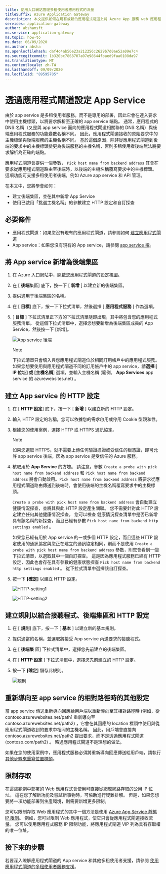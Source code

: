 ```yaml
---
title: 使用入口網站管理多租使用者應用程式的流量
titleSuffix: Azure Application Gateway
description: 本文提供如何在現有或新的應用程式閘道上將 Azure App 服務 web 應用程式設定為後端集區成員的指引。
services: application-gateway
author: abshamsft
ms.service: application-gateway
ms.topic: how-to
ms.date: 06/09/2020
ms.author: absha
ms.openlocfilehash: daf4c4ab56e23a212256c2629b7d0ae52a09e7c4
ms.sourcegitcommit: 1b320bc7863707a07e98644fbaed9faa0108da97
ms.translationtype: MT
ms.contentlocale: zh-TW
ms.lasthandoff: 09/09/2020
ms.locfileid: "89595705"
---
```

# <a name="configure-app-service-with-application-gateway"></a>透過應用程式閘道設定 App Service

由於 app service 是多租使用者服務，而不是專用的部署，因此它會在連入要求中使用主機標頭，以將要求解析至正確的 app service 端點。 通常，應用程式的 DNS 名稱（又是與 app service 面向的應用程式閘道相關聯的 DNS 名稱）與後端應用程式服務的功能變數名稱不同。 因此，應用程式閘道接收的原始要求中的主機標頭與後端服務的主機名稱不同。 基於這個原因，除非從應用程式閘道到後端的要求中的主機標頭變更為後端服務的主機名稱，否則多租使用者後端無法將要求解析為正確的端點。

應用程式閘道會提供一個參數， `Pick host name from backend address` 其會在要求從應用程式閘道路由至後端時，以後端的主機名稱覆寫要求中的主機標頭。 這項功能可支援多租使用者後端，例如 Azure app service 和 API 管理。 

在本文中，您將學會如何：

- 建立後端集區，並在其中新增 App Service
- 使用已啟用「挑選主機名稱」的參數建立 HTTP 設定和自訂探查

## <a name="prerequisites"></a>必要條件

- 應用程式閘道：如果您沒有現有的應用程式閘道，請參閱如何 [建立應用程式閘道](https://docs.microsoft.com/azure/application-gateway/quick-create-portal)
- App service：如果您沒有現有的 App service，請參閱 [app service 檔](https://docs.microsoft.com/azure/app-service/)。

## <a name="add-app-service-as-backend-pool"></a>將 App service 新增為後端集區

1. 在 Azure 入口網站中，開啟您應用程式閘道的設定視圖。

2. 在 [ **後端**集區] 底下，按一下 [ **新增** ] 以建立新的後端集區。

3. 提供適用于後端集區的名稱。 

4. 在 [ **目標**] 底下，按一下下拉式清單，然後選擇 [ **應用程式服務** ] 作為選項。

5. [ **目標**  ] 下拉式清單正下方的下拉式清單隨即出現，其中將包含您的應用程式服務清單。 從這個下拉式清單中，選擇您想要新增為後端集區成員的 App Service，然後按一下 [新增]。

   ![App service 後端](./media/configure-web-app-portal/backendpool.png)
   
   > [!NOTE]
   > 下拉式清單只會填入與您應用程式閘道位於相同訂用帳戶中的應用程式服務。 如果您想要使用與應用程式閘道不同的訂用帳戶中的 app service，請**選擇 [** **IP 位址] 或 [主機名稱**] 選項，並輸入主機名稱 (範例。 **App Services** app service 的 azurewebsites.net) 。

## <a name="create-http-settings-for-app-service"></a>建立 App service 的 HTTP 設定

1. 在 [ **HTTP 設定**] 底下，按一下 [ **新增** ] 以建立新的 HTTP 設定。

2. 輸入 HTTP 設定的名稱，您可以依據您的需求啟用或停用 Cookie 型親和性。

3. 根據您的使用案例，選擇 HTTP 或 HTTPS 通訊協定。 

   > [!NOTE]
   > 如果您選取 HTTPS，就不需要上傳任何驗證憑證或受信任的根憑證，即可允許 app service 後端，因為 app service 是受信任的 Azure 服務。

4. 核取用於 **App Service** 的方塊。 請注意，參數  `Create a probe with pick host name from backend address` 和 `Pick host name from backend address` 將會自動啟用。`Pick host name from backend address` 將要求從應用程式閘道路由傳送到後端時，會使用後端的主機名稱覆寫要求中的主機標頭。  

   `Create a probe with pick host name from backend address` 會自動建立健康情況探查，並將其與此 HTTP 設定產生關聯。 您不需要針對此 HTTP 設定建立任何其他健康情況探查。 您可以檢查 <HTTP Setting name> <Unique GUID> 健康情況探查清單中是否已新增具有該名稱的新探查，而且已經有參數 `Pick host name from backend http settings enabled` 。

   如果您已經有用於 App service 的一或多個 HTTP 設定，而且這些 HTTP 設定使用的通訊協定與您正在建立的通訊協定相同，則而不是使用 `Create a probe with pick host name from backend address` 參數，則您會看到一個下拉式清單，以選取其中一個自訂探查。 這是因為應用程式服務已經有 HTTP 設定，因此也會存在具有參數的健康狀態探查 `Pick host name from backend http settings enabled` 。 從下拉式清單中選擇該自訂探查。

5. 按一下 **[確定]** 以建立 HTTP 設定。

   ![HTTP-setting1](./media/configure-web-app-portal/http-setting1.png)

   ![HTTP-setting2](./media/configure-web-app-portal/http-setting2.png)



## <a name="create-rule-to-tie-the-listener-backend-pool-and-http-setting"></a>建立規則以結合接聽程式、後端集區和 HTTP 設定

1. 在 [ **規則**] 底下，按一下 [ **基本** ] 以建立新的基本規則。

2. 提供適當的名稱，並選取將接受 App service 內送要求的接聽程式。

3. 在 [ **後端集** 區] 下拉式清單中，選擇您先前建立的後端集區。

4. 在 [ **HTTP 設定** ] 下拉式清單中，選擇您先前建立的 HTTP 設定。

5. 按一下 **[確定]** 儲存此規則。

   ![規則](./media/configure-web-app-portal/rule.png)

## <a name="additional-configuration-in-case-of-redirection-to-app-services-relative-path"></a>重新導向至 app service 的相對路徑時的其他設定

當 app service 傳送重新導向回應給用戶端以重新導向至其相對路徑時 (例如，從 contoso.azurewebsites.net/path1 重新導向至 contoso.azurewebsites.net/path2) ，它會在其回應的 location 標頭中使用與從應用程式閘道收到的要求中相同的主機名稱。 因此，用戶端會直接向 contoso.azurewebsites.net/path2 提出要求，而不是透過應用程式閘道 (contoso.com/path2) 。 略過應用程式閘道不是理想的做法。

如果在您的使用案例中，應用程式服務必須將重新導向回應傳送給用戶端，請執行 [其他步驟來重寫位置標頭](https://docs.microsoft.com/azure/application-gateway/troubleshoot-app-service-redirection-app-service-url#sample-configuration)。

## <a name="restrict-access"></a>限制存取

在這些範例中部署的 Web 應用程式會使用可直接從網際網路存取的公用 IP 位址。 這在您了解新功能及嘗試新事物時，可協助進行疑難排解。 但是，如果您想要將一項功能部署到生產環境，則需要新增更多限制。

您可以限制存取 Web 應用程式的其中一個方法是使用 [Azure App Service 靜態 IP 限制](../app-service/app-service-ip-restrictions.md)。 例如，您可以限制 Web 應用程式，使它只會從應用程式閘道接收流量。 您可以使用應用程式服務 IP 限制功能，將應用程式閘道 VIP 列為具有存取權的唯一位址。

## <a name="next-steps"></a>接下來的步驟

若要深入瞭解應用程式閘道的 App service 和其他多租使用者支援，請參閱 [使用應用程式閘道的多租使用者服務支援](https://docs.microsoft.com/azure/application-gateway/application-gateway-web-app-overview)。
